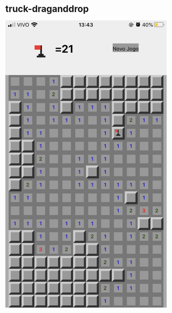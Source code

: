 # truck-draganddrop

<img src="https://github.com/anaelj/campo-minado/blob/master/src/IMG_5740.jpg"> 
